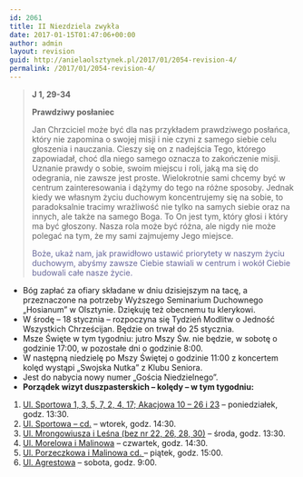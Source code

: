 ```yaml
---
id: 2061
title: II Niezdziela zwykła
date: 2017-01-15T01:47:06+00:00
author: admin
layout: revision
guid: http://anielaolsztynek.pl/2017/01/2054-revision-4/
permalink: /2017/01/2054-revision-4/
---
```

> **J 1, 29-34**
> 
> **Prawdziwy posłaniec**
> 
> Jan Chrzciciel może być dla nas przykładem prawdziwego posłańca, który nie zapomina o swojej misji i nie czyni z samego siebie celu głoszenia i nauczania. Cieszy się on z nadejścia Tego, którego zapowiadał, choć dla niego samego oznacza to zakończenie misji. Uznanie prawdy o sobie, swoim miejscu i roli, jaką ma się do odegrania, nie zawsze jest proste. Wielokrotnie sami chcemy być w centrum zainteresowania i dążymy do tego na różne sposoby. Jednak kiedy we własnym życiu duchowym koncentrujemy się na sobie, to paradoksalnie tracimy wrażliwość nie tylko na samych siebie oraz na innych, ale także na samego Boga. To On jest tym, który głosi i który ma być głoszony. Nasza rola może być różna, ale nigdy nie może polegać na tym, że my sami zajmujemy Jego miejsce.
> 
> <span style="color: #666699;">Boże, ukaż nam, jak prawidłowo ustawić priorytety w naszym życiu duchowym, abyśmy zawsze Ciebie stawiali w centrum i wokół Ciebie budowali całe nasze życie.</span>

  * Bóg zapłać za ofiary składane w dniu dzisiejszym na tacę, a przeznaczone na potrzeby Wyższego Seminarium Duchownego „Hosianum” w Olsztynie. Dziękuję też obecnemu tu klerykowi.
  * W środę – 18 stycznia – rozpoczyna się Tydzień Modlitw o Jedność Wszystkich Chrześcijan. Będzie on trwał do 25 stycznia.
  * Msze Święte w tym tygodniu: jutro Mszy Św. nie będzie, w sobotę o godzinie 17:00, w pozostałe dni o godzinie 8:00.
  * W następną niedzielę po Mszy Świętej o godzinie 11:00 z koncertem kolęd wystąpi &#8222;Swojska Nutka&#8221; z Klubu Seniora.
  * Jest do nabycia nowy numer „Gościa Niedzielnego”.
  * **Porządek wizyt duszpasterskich – kolędy – w tym tygodniu:**

  1. <span style="text-decoration: underline;">Ul. Sportowa 1, 3, 5, 7, 2, 4, 17; Akacjowa 10 &#8211; 26 i 23</span> – poniedziałek, godz. 13:30.
  2. <span style="text-decoration: underline;">Ul. Sportowa &#8211; cd.</span> – wtorek, godz. 14:30.
  3. <span style="text-decoration: underline;">Ul. Mrongowiusza i Leśna (bez nr 22, 26, 28, 30)</span> – środa, godz. 13:30.
  4. <span style="text-decoration: underline;">Ul. Morelowa i Malinowa</span> &#8211; czwartek, godz. 14:30.
  5. <span style="text-decoration: underline;">Ul. Porzeczkowa i Malinowa cd. </span>– piątek, godz. 15:00.
  6. <span style="text-decoration: underline;">Ul. Agrestowa</span> – sobota, godz. 9:00.
